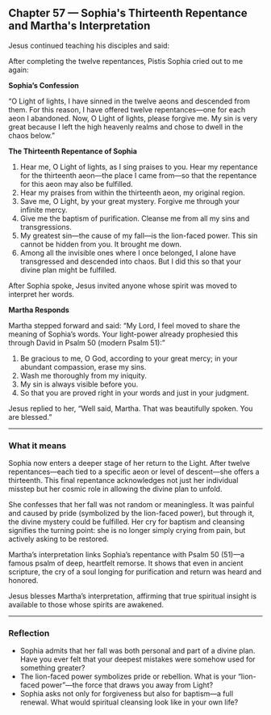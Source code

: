## Chapter 57 — Sophia's Thirteenth Repentance and Martha's Interpretation

Jesus continued teaching his disciples and said:

After completing the twelve repentances, Pistis Sophia cried out to me again:

**Sophia’s Confession**

“O Light of lights, I have sinned in the twelve aeons and descended from them. For this reason, I have offered twelve repentances—one for each aeon I abandoned. Now, O Light of lights, please forgive me. My sin is very great because I left the high heavenly realms and chose to dwell in the chaos below.”

**The Thirteenth Repentance of Sophia**

1. Hear me, O Light of lights, as I sing praises to you. Hear my repentance for the thirteenth aeon—the place I came from—so that the repentance for this aeon may also be fulfilled.
2. Hear my praises from within the thirteenth aeon, my original region.
3. Save me, O Light, by your great mystery. Forgive me through your infinite mercy.
4. Give me the baptism of purification. Cleanse me from all my sins and transgressions.
5. My greatest sin—the cause of my fall—is the lion-faced power. This sin cannot be hidden from you. It brought me down.
6. Among all the invisible ones where I once belonged, I alone have transgressed and descended into chaos. But I did this so that your divine plan might be fulfilled.

After Sophia spoke, Jesus invited anyone whose spirit was moved to interpret her words.

**Martha Responds**

Martha stepped forward and said:
“My Lord, I feel moved to share the meaning of Sophia’s words. Your light-power already prophesied this through David in Psalm 50 (modern Psalm 51):”

1. Be gracious to me, O God, according to your great mercy; in your abundant compassion, erase my sins.
2. Wash me thoroughly from my iniquity.
3. My sin is always visible before you.
4. So that you are proved right in your words and just in your judgment.

Jesus replied to her, “Well said, Martha. That was beautifully spoken. You are blessed.”

---

### What it means

Sophia now enters a deeper stage of her return to the Light. After twelve repentances—each tied to a specific aeon or level of descent—she offers a thirteenth. This final repentance acknowledges not just her individual misstep but her cosmic role in allowing the divine plan to unfold.

She confesses that her fall was not random or meaningless. It was painful and caused by pride (symbolized by the lion-faced power), but through it, the divine mystery could be fulfilled. Her cry for baptism and cleansing signifies the turning point: she is no longer simply crying from pain, but actively asking to be restored.

Martha’s interpretation links Sophia’s repentance with Psalm 50 (51)—a famous psalm of deep, heartfelt remorse. It shows that even in ancient scripture, the cry of a soul longing for purification and return was heard and honored.

Jesus blesses Martha’s interpretation, affirming that true spiritual insight is available to those whose spirits are awakened.

---

### Reflection

* Sophia admits that her fall was both personal and part of a divine plan. Have you ever felt that your deepest mistakes were somehow used for something greater?
* The lion-faced power symbolizes pride or rebellion. What is your “lion-faced power”—the force that draws you away from Light?
* Sophia asks not only for forgiveness but also for baptism—a full renewal. What would spiritual cleansing look like in your own life?
